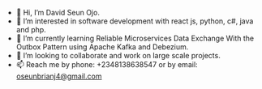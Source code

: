 - 👋 Hi, I’m David Seun Ojo.
- 👀 I’m interested in software development with react js, python, c#, java and php.
- 🌱 I’m currently learning Reliable Microservices Data Exchange With the Outbox Pattern using Apache Kafka and Debezium.
- 💞️ I’m looking to collaborate and work on large scale projects.
- 📫 Reach me by phone: +2348138638547 or by email: oseunbrianj4@gmail.com
